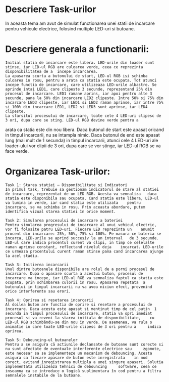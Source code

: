 # Descriere Task-urilor

In aceasta tema am avut de simulat functionarea unei statii de incarcare pentru vehicule electrice, folosind multiple LED-uri si butoane.
	
# Descriere generala a functionarii:

	Initial statia de incarcare este libera. LED-urile din loader sunt stinse, iar LED-ul RGB are culoarea verde, ceea ce reprezinta disponibilitatea de a  incepe incarcarea.
	La apasarea scurta a butonului de start, LED-ul RGB isi schimba culoarea in rosu, pentru a arata ca statia este ocupata. Tot atunci incepe functia de incarcare, care utilizeaza LED-urile albastre. Se aprinde intai LED1, care clipeste 3 secunde, reprezentand 25% din procesul de incarcare. LED1 ramane aprins, iar apoi pentru alte 3 secunde, pana la 50% din incarcare LED2 clipeste. Intre 50% si 75% din incarcare LED3 clipeste, iar LED1 si LED2 raman aprinse, iar intre 75% si 100% din incarcare LED1, LED2 si LED3 sunt aprinse, iar LED4 clipeste.
	La sfarsitul procesului de incarcare, toate cele 4 LED-uri clipesc de 3 ori, dupa care se sting. LED-ul RGB devine verde pentru a 
arata ca statia este din nou libera.
	Daca butonul de start este apasat oricand in timpul incarcarii, nu se intampla nimic.
	Daca butonul de end este apasat lung (mai mult de 1 secunda) in timpul incarcarii, atunci cele 4 LED-uri ale loader-ului vor clipii
de 3 ori, dupa care se vor stinge, iar LED-ul RGB se va face verde.

# Organizarea Task-urilor:
	Task 1: Starea statiei – Disponibilitate si Indicatori
	In primul task, trebuie sa gestionam indicatorul de stare al statiei de incarcare, reprezentat de un LED RGB. Acesta va semnaliza 	daca statia este disponibila sau ocupata. Cand statia este libera, LED-ul va lumina in verde, iar cand statia este utilizata 	pentru incarcare, se va schimba in rosu. Prin aceasta abordare, putem identifica vizual starea statiei în orice	moment.

	Task 2: Simularea procesului de incarcare a bateriei
	Pentru simularea progresului de incarcare al unui vehicul electric, vor fi folosite patru LED-uri. Fiecare LED reprezinta un 	anumit procent din incarcare: 25%, 50%, 75% si 100%. Pe masura ce bateria se incarca, LED-urile se aprind succesiv la un interval 	de 3 secunde. LED-ul care indica procentul curent va clipi, in timp ce celelalte raman aprinse constant, reflectand nivelul deja 	incarcat. LED-urile ce urmeaza procentului curent raman stinse pana cand incarcarea ajunge la acel stadiu.

	Task 3: Initierea incarcarii
	Unul dintre butoanele disponibile are rolul de a porni procesul de incarcare. Dupa o apasare scurta a acestui buton, procesul de 	incarcare va incepe, iar LED-ul RGB va semnaliza faptul ca statia este ocupata, prin schimbarea culorii în rosu. Apasarea repetata 	a butonului in timpul incarcarii nu va avea niciun efect, prevenind orice interferente sau erori.

	Task 4: Oprirea si resetarea incarcarii
	Al doilea buton are functia de oprire si resetare a procesului de incarcare. Daca acesta este apasat si mentinut timp de cel putin 	1 secunda in timpul procesului de incarcare, statia va opri imediat procesul si va reveni la starea initiala de disponibilitate, 	cu LED-ul RGB schimbându-se din nou în verde. De asemenea, va rula o animatie in care toate LED-urile clipesc de 3 ori pentru a 	indica oprirea.

	Task 5: Debouncing-ul butoanelor
	Pentru a se asigura că actiunile declansate de butoane sunt corecte si nu sunt afectate de eventuale interferente electrice sau 	zgomote, este necesar sa se implementeze un mecanism de debouncing. Acesta asigura ca fiecare apasare de buton este inregistrata 	in mod corect, evitand inregistrarea multipla a unei singure apasari. Solutia implementata utilizeaza tehnici de debouncing 	software, ceea ce inseamna ca se introduce o logică suplimentara în cod pentru a filtra semnalele instabile de la butoane.
	
